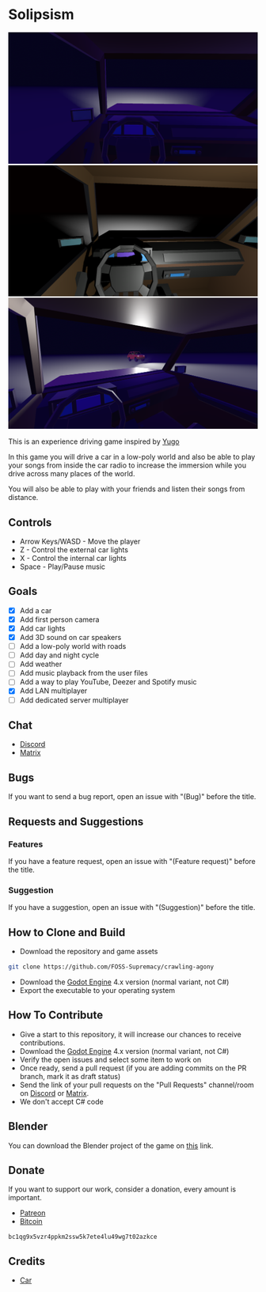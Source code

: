 # Solipsism

![Screenshot](screenshots/image1.png)
![Screenshot](screenshots/image2.png)
![Screenshot](screenshots/image3.png)

This is an experience driving game inspired by [Yugo](https://petrithxha.itch.io/yugo)

In this game you will drive a car in a low-poly world and also be able to play your songs from inside the car radio to increase the immersion while you drive across many places of the world.

You will also be able to play with your friends and listen their songs from distance.

## Controls

- Arrow Keys/WASD - Move the player
- Z - Control the external car lights
- X - Control the internal car lights
- Space - Play/Pause music

## Goals

- [x] Add a car
- [x] Add first person camera
- [x] Add car lights
- [x] Add 3D sound on car speakers
- [ ] Add a low-poly world with roads
- [ ] Add day and night cycle
- [ ] Add weather
- [ ] Add music playback from the user files
- [ ] Add a way to play YouTube, Deezer and Spotify music
- [x] Add LAN multiplayer
- [ ] Add dedicated server multiplayer

## Chat

- [Discord](https://discord.gg/d9ca4U64H4)
- [Matrix](https://matrix.to/#/#foss-supremacy:matrix.org)

## Bugs

If you want to send a bug report, open an issue with "(Bug)" before the title.

## Requests and Suggestions

### Features

If you have a feature request, open an issue with "(Feature request)" before the title.

### Suggestion

If you have a suggestion, open an issue with "(Suggestion)" before the title.

## How to Clone and Build

- Download the repository and game assets

```sh
git clone https://github.com/FOSS-Supremacy/crawling-agony
```

- Download the [Godot Engine](https://godotengine.org/) 4.x version (normal variant, not C#)
- Export the executable to your operating system

## How To Contribute

- Give a start to this repository, it will increase our chances to receive contributions.
- Download the [Godot Engine](https://godotengine.org/) 4.x version (normal variant, not C#)
- Verify the open issues and select some item to work on
- Once ready, send a pull request (if you are adding commits on the PR branch, mark it as draft status)
- Send the link of your pull requests on the "Pull Requests" channel/room on [Discord](https://discord.gg/tk6Vnxv9Qt) or [Matrix](https://matrix.to/#/!vIwqjDewTZpciZqhEp:matrix.org?via=matrix.org).
- We don't accept C# code

## Blender

You can download the Blender project of the game on [this](https://drive.google.com/drive/folders/1jZBCqkpzXVJBxL5ivKAEt7b-HUksD-1X?usp=drive_link) link.

## Donate

If you want to support our work, consider a donation, every amount is important.

- [Patreon](https://www.patreon.com/foss_supremacy)
- [Bitcoin](https://bitcoin.org)

```
bc1qg9x5vzr4ppkm2ssw5k7ete4lu49wg7t02azkce
```

## Credits

- [Car](https://www.cgtrader.com/free-3d-models/car/car/low-poly-micro-car-80s-fiat-126p)
